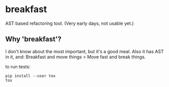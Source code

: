 # breakfast

AST based refactoring tool. (Very early days, not usable yet.)

## Why 'breakfast'?

I don't know about the most important, but it's a good meal. Also it has AST in
it, and: Breakfast and move things > Move fast and break things.

to run tests:

```
pip install --user tox
tox
```
